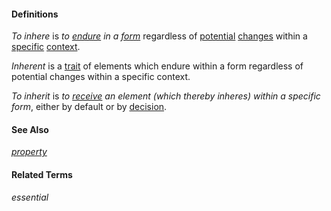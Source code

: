 #### Definitions

*To inhere* is *to [endure](https://github.com/gcassel/Modular-Organization-Terminology/blob/master/terms/endure.md) in a [form](https://github.com/gcassel/Modular-Organization-Terminology/blob/master/terms/form.md)* regardless of [potential](https://github.com/gcassel/Modular-Organization-Terminology/blob/master/terms/potential.md) [changes](https://github.com/gcassel/Modular-Organization-Terminology/blob/master/terms/change.md) within a [specific](https://github.com/gcassel/Modular-Organization-Terminology/blob/master/terms/specific.md) [context](https://github.com/gcassel/Modular-Organization-Terminology/blob/master/terms/context.md).

*Inherent* is a [trait](https://github.com/gcassel/Modular-Organization-Terminology/blob/master/terms/trait.md) of elements which endure within a form regardless of potential changes within a specific context.

*To inherit* is *to [receive](https://github.com/gcassel/Modular-Organization-Terminology/blob/master/terms/receive.md) an element (which thereby inheres) within a specific form*, either by default or by [decision](https://github.com/gcassel/Modular-Organization-Terminology/blob/master/terms/decide.md).

#### See Also
*[property](https://github.com/gcassel/Modular-Organization-Terminology/blob/master/terms/property.md)*

#### Related Terms
*essential*


